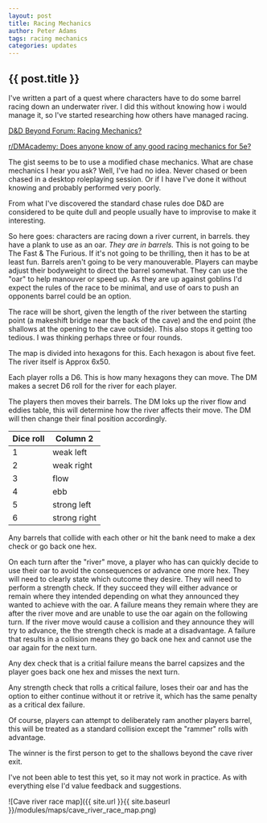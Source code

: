 ```yaml
---
layout: post
title: Racing Mechanics
author: Peter Adams
tags: racing mechanics
categories: updates
---
```

## {{ post.title }}

I've written a part of a quest where characters have to do some barrel racing down an underwater river. I did this without knowing how i would manage it, so I've started researching how others have managed racing.

[D&D Beyond Forum: Racing Mechanics?](https://www.dndbeyond.com/forums/dungeons-dragons-discussion/dungeon-masters-only/71526-racing-mechanics)

[r/DMAcademy:  Does anyone know of any good racing mechanics for 5e?](https://www.reddit.com/r/DMAcademy/comments/x96b0o/does_anyone_know_of_any_good_racing_mechanics_for/)

The gist seems to be to use a modified chase mechanics. What are chase mechanics I hear you ask? Well, I've had no idea. Never chased or been chased in a desktop roleplaying session. Or if I have I've done it without knowing and probably performed very poorly.

From what I've discovered the standard chase rules doe D&D are considered to be quite dull and people usually have to improvise to make it interesting.

So here goes: characters are racing down a river current, in barrels. they have a plank to use as an oar. _They are in barrels._ This is not going to be The Fast & The Furious. If it's not going to be thrilling, then it has to be at least fun. Barrels aren't going to be very manouverable. Players can maybe adjust their bodyweight to direct the barrel somewhat. They can use the "oar" to help manouver or speed up. As they are up against goblins I'd expect the rules of the race to be minimal, and use of oars to push an opponents barrel could be an option.

The race will be short, given the length of the river between the starting point (a makeshift bridge near the back of the cave) and the end point (the shallows at the opening to the cave outside). This also stops it getting too tedious. I was thinking perhaps three or four rounds.

The map is divided into hexagons for this. Each hexagon is about five feet. The river itself is Approx 6x50.

Each player rolls a D6. This is how many hexagons they can move. The DM makes a secret D6 roll for the river for each player.

The players then moves their barrels. The DM loks up the river flow and eddies table, this will determine how the river affects their move. The DM will then change their final position accordingly.

| Dice roll      | Column 2      |
| ------------- | ------------- |
| 1 | weak left |  move barrel one hex to the left |
| 2 | weak right | move barrel one hex to the right |
| 3 | flow | move barrel one hex ahead |
| 4 | ebb | move barrel one hex back |
| 5 | strong left | move barrel two hexes to the left |
| 6 | strong right | move barrel two hexes to the right |

Any barrels that collide with each other or hit the bank need to make a dex check or go back one hex.

On each turn after the "river" move, a player who has can quickly decide to use their oar to avoid the consequences or advance one more hex. They will need to clearly state which outcome they desire. They will need to perform a strength check. If they succeed they will either advance or remain where they intended depending on what they announced they wanted to achieve with the oar. A failure means they remain where they are after the river move and are unable to use the oar again on the following turn. If the river move would cause a collision and they announce they will try to advance, the the strength check is made at a disadvantage. A failure that results in a collision means they go back one hex and cannot use the oar again for the next turn.

Any dex check that is a critial failure means the barrel capsizes and the player goes back one hex and misses the next turn.

Any strength check that rolls a critical failure, loses their oar and has the option to either continue without it or retrive it, which has the same penalty as a critical dex failure.

Of course, players can attempt to deliberately ram another players barrel, this will be treated as a standard collision except the "rammer" rolls with advantage.

The winner is the first person to get to the shallows beyond the cave river exit.

I've not been able to test this yet, so it may not work in practice. As with everything else I'd value feedback and suggestions.

![Cave river race map]({{ site.url }}{{ site.baseurl }}/modules/maps/cave_river_race_map.png)
